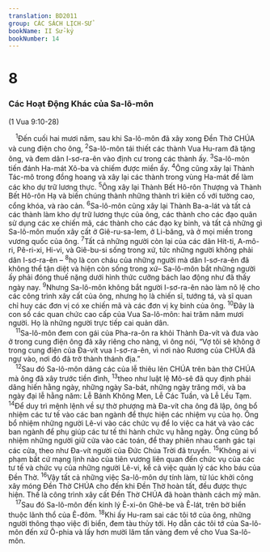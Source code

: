 ```yaml
---
translation: BD2011
group: CÁC SÁCH LỊCH-SỬ
bookName: II Sử-ký 
bookNumber: 14
---
```


<div class="title"><h1>8</h1><h3>Các Hoạt Ðộng Khác của Sa-lô-môn</h3><p>(1 Vua 9:10-28)</p></div>
<span class="verse 2su_8_1"> <sup>1</sup>Ðến cuối hai mươi năm, sau khi Sa-lô-môn đã xây xong Ðền Thờ CHÚA và cung điện cho ông, </span>
<span class="verse 2su_8_2"><sup>2</sup>Sa-lô-môn tái thiết các thành Vua Hu-ram đã tặng ông, và đem dân I-sơ-ra-ên vào định cư trong các thành ấy. </span>
<span class="verse 2su_8_3"><sup>3</sup>Sa-lô-môn tiến đánh Ha-mát Xô-ba và chiếm được miền ấy. </span>
<span class="verse 2su_8_4"><sup>4</sup>Ông cũng xây lại Thành Tác-mô trong đồng hoang và xây lại các thành trong vùng Ha-mát để làm các kho dự trữ lương thực. </span>
<span class="verse 2su_8_5"><sup>5</sup>Ông xây lại Thành Bết Hô-rôn Thượng và Thành Bết Hô-rôn Hạ và biến chúng thành những thành trì kiên cố với tường cao, cổng khóa, và rào cản. </span>
<span class="verse 2su_8_6"><sup>6</sup>Sa-lô-môn cũng xây lại Thành Ba-a-lát và tất cả các thành làm kho dự trữ lương thực của ông, các thành cho các đạo quân sử dụng các xe chiến mã, các thành cho các đạo kỵ binh, và tất cả những gì Sa-lô-môn muốn xây cất ở Giê-ru-sa-lem, ở Li-băng, và ở mọi miền trong vương quốc của ông. </span>
<span class="verse 2su_8_7"><sup>7</sup>Tất cả những người còn lại của các dân Hít-ti, A-mô-ri, Pê-ri-xi, Hi-vi, và Giê-bu-si sống trong xứ, tức những người không phải dân I-sơ-ra-ên –</span>
<span class="verse 2su_8_8"><sup>8</sup>họ là con cháu của những người mà dân I-sơ-ra-ên đã không thể tận diệt và hiện còn sống trong xứ– Sa-lô-môn bắt những người ấy phải đóng thuế nặng dưới hình thức cưỡng bách lao động như đã thấy ngày nay. </span>
<span class="verse 2su_8_9"><sup>9</sup>Nhưng Sa-lô-môn không bắt người I-sơ-ra-ên nào làm nô lệ cho các công trình xây cất của ông, nhưng họ là chiến sĩ, tướng tá, và sĩ quan chỉ huy các đơn vị có xe chiến mã và các đơn vị kỵ binh của ông. </span>
<span class="verse 2su_8_10"><sup>10</sup>Ðây là con số các quan chức cao cấp của Vua Sa-lô-môn: hai trăm năm mươi người. Họ là những người trực tiếp cai quản dân.<br/></span>
<span class="verse 2su_8_11"> <sup>11</sup>Sa-lô-môn đem con gái của Pha-ra-ôn ra khỏi Thành Ða-vít và đưa vào ở trong cung điện ông đã xây riêng cho nàng, vì ông nói, “Vợ tôi sẽ không ở trong cung điện của Ða-vít vua I-sơ-ra-ên, vì nơi nào Rương của CHÚA đã ngự vào, nơi đó đã trở thành thánh địa.”<br/></span>
<span class="verse 2su_8_12"> <sup>12</sup>Sau đó Sa-lô-môn dâng các của lễ thiêu lên CHÚA trên bàn thờ CHÚA mà ông đã xây trước tiền đình, </span>
<span class="verse 2su_8_13"><sup>13</sup>theo như luật lệ Mô-sê đã quy định phải dâng hiến hằng ngày, những ngày Sa-bát, những ngày trăng mới, và ba ngày đại lễ hằng năm: Lễ Bánh Không Men, Lễ Các Tuần, và Lễ Lều Tạm. </span>
<span class="verse 2su_8_14"><sup>14</sup>Ðể duy trì mệnh lệnh về sự thờ phượng mà Ða-vít cha ông đã lập, ông bổ nhiệm các tư tế vào các ban ngành để thực hiện các nhiệm vụ của họ. Ông bổ nhiệm những người Lê-vi vào các chức vụ để lo việc ca hát và vào các ban ngành để phụ giúp các tư tế thi hành chức vụ hằng ngày. Ông cũng bổ nhiệm những người giữ cửa vào các toán, để thay phiên nhau canh gác tại các cửa, theo như Ða-vít người của Ðức Chúa Trời đã truyền. </span>
<span class="verse 2su_8_15"><sup>15</sup>Không ai vi phạm bất cứ mạng lịnh nào của tiên vương liên quan đến chức vụ của các tư tế và chức vụ của những người Lê-vi, kể cả việc quản lý các kho báu của Ðền Thờ. </span>
<span class="verse 2su_8_16"><sup>16</sup>Vậy tất cả những việc Sa-lô-môn dự tính làm, từ lúc khởi công xây móng Ðền Thờ CHÚA cho đến khi Ðền Thờ hoàn tất, đều được thực hiện. Thế là công trình xây cất Ðền Thờ CHÚA đã hoàn thành cách mỹ mãn.<br/></span>
<span class="verse 2su_8_17"> <sup>17</sup>Sau đó Sa-lô-môn đến kinh lý Ê-xi-ôn Ghê-be và Ê-lát, trên bờ biển thuộc lãnh thổ của Ê-đôm. </span>
<span class="verse 2su_8_18"><sup>18</sup>Khi ấy Hu-ram sai các tôi tớ của ông, những người thông thạo việc đi biển, đem tàu thủy tới. Họ dẫn các tôi tớ của Sa-lô-môn đến xứ Ô-phia và lấy hơn mười lăm tấn vàng đem về cho Vua Sa-lô-môn.<br/></span>

